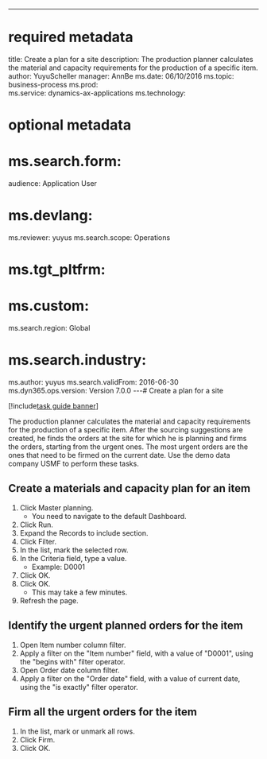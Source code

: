--- 
# required metadata 
 
title: Create a plan for a site
description: The production planner calculates the material and capacity requirements for the production of a specific item. 
author: YuyuScheller
manager: AnnBe 
ms.date: 06/10/2016
ms.topic: business-process 
ms.prod:  
ms.service: dynamics-ax-applications 
ms.technology:  
 
# optional metadata 
 
# ms.search.form:   
audience: Application User 
# ms.devlang:  
ms.reviewer: yuyus
ms.search.scope: Operations 
# ms.tgt_pltfrm:  
# ms.custom:  
ms.search.region: Global
# ms.search.industry: 
ms.author: yuyus
ms.search.validFrom: 2016-06-30 
ms.dyn365.ops.version: Version 7.0.0 
---# Create a plan for a site

[!include[task guide banner](../../includes/task-guide-banner.md)]

The production planner calculates the material and capacity requirements for the production of a specific item. After the sourcing suggestions are created, he finds the orders at the site for which he is planning and firms the orders, starting from the urgent ones. The most urgent orders are the ones that need to be firmed on the current date. Use the demo data company USMF to perform these tasks.


## Create a materials and capacity plan for an item
1. Click Master planning.
    * You need to navigate to the default Dashboard.  
2. Click Run.
3. Expand the Records to include section.
4. Click Filter.
5. In the list, mark the selected row.
6. In the Criteria field, type a value.
    * Example: D0001  
7. Click OK.
8. Click OK.
    * This may take a few minutes.  
9. Refresh the page.

## Identify the urgent planned orders for the item
1. Open Item number column filter.
2. Apply a filter on the "Item number" field, with a value of "D0001", using the "begins with" filter operator.
3. Open Order date column filter.
4. Apply a filter on the "Order date" field, with a value of current date, using the "is exactly" filter operator.

## Firm all the urgent orders for the item
1. In the list, mark or unmark all rows.
2. Click Firm.
3. Click OK.

